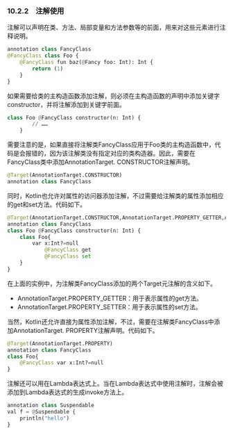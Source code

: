 ### 10.2.2　注解使用

注解可以声明在类、方法、局部变量和方法参数等的前面，用来对这些元素进行注释说明。

```python
annotation class FancyClass
@FancyClass class Foo {
    @FancyClass fun baz(@Fancy foo: Int): Int {
        return (1)
    }
}
```

如果需要给类的主构造函数添加注解，则必须在主构造函数的声明中添加关键字constructor，并将注解添加到关键字前面。

```python
class Foo @FancyClass constructor(n: Int) {
        // ……
    }
```

需要注意的是，如果直接将注解类FancyClass应用于Foo类的主构造函数中，代码是会报错的，因为该注解类没有指定对应的类构造器。因此，需要在FancyClass类中添加AnnotationTarget. CONSTRUCTOR注解声明。

```python
@Target(AnnotationTarget.CONSTRUCTOR)
annotation class FancyClass
```

同时，Kotlin也允许对属性的访问器添加注解，不过需要给注解类的属性添加相应的get和set方法。代码如下。

```python
@Target(AnnotationTarget.CONSTRUCTOR,AnnotationTarget.PROPERTY_GETTER,AnnotationTarget.PROPERTY_SETTER)
annotation class FancyClass
class Foo @FancyClass constructor(n: Int) {
    class Foo{
        var x:Int?=null
            @FancyClass get
            @FancyClass set
    }
}
```

在上面的实例中，为注解类FancyClass添加的两个Target元注解的含义如下。

+ AnnotationTarget.PROPERTY_GETTER：用于表示属性的get方法。
+ AnnotationTarget.PROPERTY_SETTER：用于表示属性的set方法。

当然，Kotlin还允许直接为属性添加注解，不过，需要在注解类FancyClass中添加AnnotationTarget. PROPERTY注解声明。代码如下。

```python
@Target(AnnotationTarget.PROPERTY)
annotation class FancyClass
class Foo{
    @FancyClass var x:Int?=null
}
```

注解还可以用在Lambda表达式上。当在Lambda表达式中使用注解时，注解会被添加到Lambda表达式的生成invoke方法上。

```python
annotation class Suspendable
val f = @Suspendable {
    println("hello")
}
```

